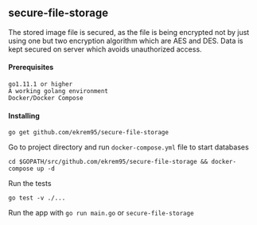 ## secure-file-storage

The stored image file is secured, as the file is being encrypted not by just using one but two encryption algorithm which are AES and DES. Data is kept secured on server which avoids unauthorized access.

#### Prerequisites

```
go1.11.1 or higher
A working golang environment
Docker/Docker Compose
```

#### Installing

```
go get github.com/ekrem95/secure-file-storage
```

Go to project directory and run `docker-compose.yml` file to start databases

```
cd $GOPATH/src/github.com/ekrem95/secure-file-storage && docker-compose up -d
```

Run the tests

```
go test -v ./...
```

Run the app with `go run main.go` or `secure-file-storage`
